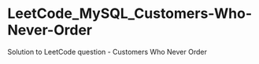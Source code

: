 # LeetCode_MySQL_Customers-Who-Never-Order
Solution to LeetCode question - Customers Who Never Order
